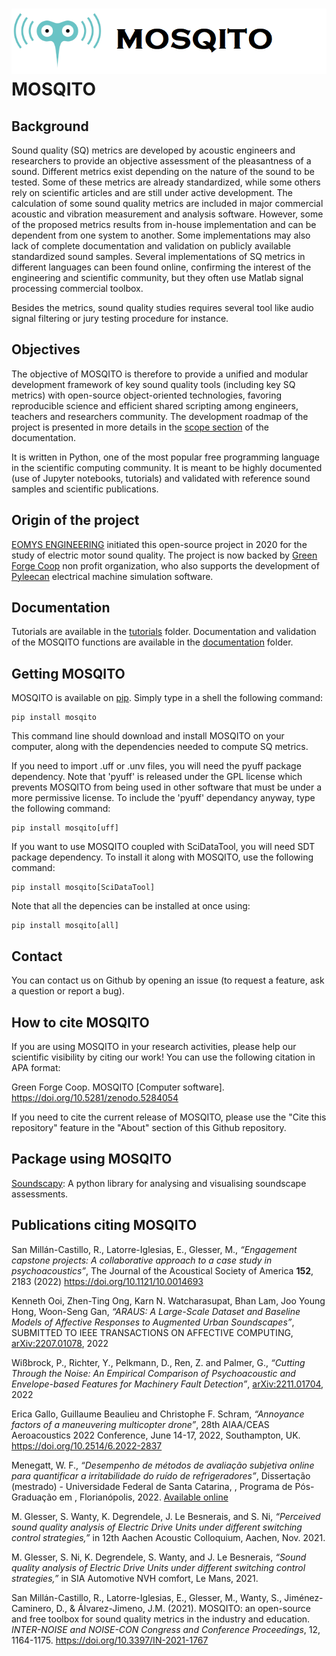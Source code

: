 # ![MOSQITO Logo](https://raw.githubusercontent.com/Eomys/MoSQITo/master/logo.png) MOSQITO

## Background

Sound quality (SQ) metrics are developed by acoustic engineers and 
researchers to provide an objective assessment of the pleasantness of a
sound. Different metrics exist depending on the nature of the sound to
be tested. Some of these metrics are already standardized, while some
others rely on scientific articles and are still under active
development. The calculation of some sound quality metrics are included
in major commercial acoustic and vibration measurement and analysis
software. However, some of the proposed metrics results from in-house
implementation and can be dependent from one system to another. Some
implementations may also lack of complete documentation and validation
on publicly available standardized sound samples. Several
implementations of SQ metrics in different languages can been found
online, confirming the interest of the engineering and scientific
community, but they often use Matlab signal processing commercial
toolbox.

Besides the metrics, sound quality studies requires several tool like audio signal filtering or jury testing procedure for instance.

## Objectives

The objective of MOSQITO is therefore to provide a unified and modular development framework of key sound quality tools (including key SQ metrics) with open-source object-oriented technologies, favoring reproducible science and efficient shared scripting among engineers, teachers and researchers
community. The development roadmap of the project is presented in more details in the [scope section](./docs/scope.md) of the documentation. 

It is written in Python, one of the most popular free programming language in the scientific computing community. It is meant to be highly documented (use of Jupyter notebooks, tutorials) and validated with reference sound samples and scientific publications.

## Origin of the project

[EOMYS ENGINEERING](https://eomys.com/?lang=en) initiated this open-source project in 2020 for the study of electric motor sound quality. The project is now backed by [Green Forge Coop](https://www.linkedin.com/company/greenforgecoop/) non profit organization, who also supports the development of [Pyleecan](https://www.pyleecan.org) electrical machine simulation software.

## Documentation

Tutorials are available in the [tutorials](./tutorials/) folder. Documentation and validation of the MOSQITO functions are available in the [documentation](./docs/) folder.

## Getting MOSQITO
MOSQITO is available on [pip](https://pypi.org/project/pip/). Simply type in a shell the following command:

    pip install mosqito

This command line should download and install MOSQITO on your computer, along with the dependencies needed to compute SQ metrics.

If you need to import .uff or .unv files, you will need the pyuff package dependency. Note that 'pyuff' is released under the GPL license which prevents MOSQITO from being used in other software that must be under a more permissive license. To include the 'pyuff' dependancy anyway, type the following command:

    pip install mosqito[uff]

If you want to use MOSQITO coupled with SciDataTool, you will need SDT package dependency. To install it along with MOSQITO, use the following command:

    pip install mosqito[SciDataTool]

Note that all the depencies can be installed at once using:

    pip install mosqito[all]

## Contact

You can contact us on Github by opening an issue (to request a feature, ask a question or report a bug). 

## How to cite MOSQITO

If you are using MOSQITO in your research activities, please help our scientific visibility by citing our work! You can use the following citation in APA format:

Green Forge Coop. MOSQITO [Computer software]. https://doi.org/10.5281/zenodo.5284054

If you need to cite the current release of MOSQITO, please use the "Cite this repository" feature in the "About" section of this Github repository.


## Package using MOSQITO

[Soundscapy](https://github.com/MitchellAcoustics/Soundscapy): A python library for analysing and visualising soundscape assessments.

## Publications citing MOSQITO

San Millán-Castillo, R., Latorre-Iglesias, E., Glesser, M., *“Engagement capstone projects: A collaborative approach to a case study in psychoacoustics”*, The Journal of the Acoustical Society of America **152**, 2183 (2022) https://doi.org/10.1121/10.0014693

Kenneth Ooi, Zhen-Ting Ong, Karn N. Watcharasupat, Bhan Lam, Joo Young Hong, Woon-Seng Gan, *“ARAUS: A Large-Scale Dataset and Baseline Models of Affective Responses to Augmented Urban Soundscapes”*, SUBMITTED TO IEEE TRANSACTIONS ON AFFECTIVE COMPUTING, [arXiv:2207.01078](https://arxiv.org/abs/2207.01078), 2022

Wißbrock, P., Richter, Y., Pelkmann, D., Ren, Z. and Palmer, G., *“Cutting Through the Noise: An Empirical Comparison of Psychoacoustic and Envelope-based Features for Machinery Fault Detection”*, [arXiv:2211.01704](https://arxiv.org/abs/2211.01704), 2022

Erica Gallo, Guillaume Beaulieu and Christophe F. Schram, *“Annoyance factors of a maneuvering multicopter drone”*, 28th AIAA/CEAS Aeroacoustics 2022 Conference,  June 14-17, 2022, Southampton, UK. https://doi.org/10.2514/6.2022-2837

Menegatt, W. F., *“Desempenho de métodos de avaliação subjetiva online para quantificar a irritabilidade do ruído de refrigeradores”*, Dissertação (mestrado) - Universidade Federal de Santa Catarina, , Programa de Pós-Graduação em , Florianópolis, 2022. [Available online](https://repositorio.ufsc.br/handle/123456789/241023)

M. Glesser, S. Wanty, K. Degrendele, J. Le Besnerais, and S. Ni, *“Perceived sound quality analysis of Electric Drive Units under different switching control strategies,”* in 12th Aachen Acoustic Colloquium, Aachen, Nov. 2021.

M. Glesser, S. Ni, K. Degrendele, S. Wanty, and J. Le Besnerais, *“Sound quality analysis of Electric Drive Units under different switching control strategies,”* in SIA Automotive NVH comfort, Le Mans, 2021.

San Millán-Castillo, R., Latorre-Iglesias, E., Glesser, M., Wanty, S., Jiménez-Caminero, D., & Álvarez-Jimeno, J.M. (2021). MOSQITO: an open-source and free toolbox for sound quality metrics in the industry and education. *INTER-NOISE and NOISE-CON Congress and Conference Proceedings*, 12, 1164-1175. https://doi.org/10.3397/IN-2021-1767


